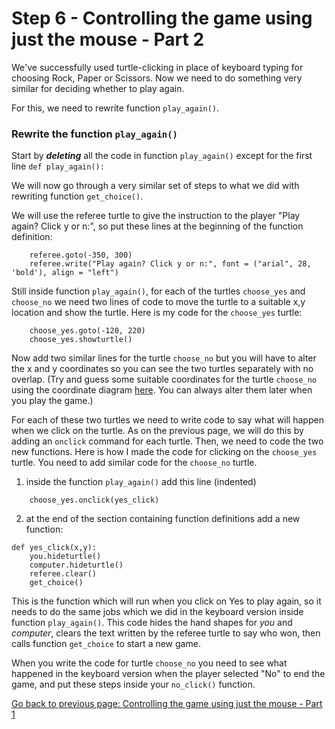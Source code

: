 # Step 6 - Controlling the game using just the mouse - Part 2

We've successfully used turtle-clicking in place of keyboard typing for choosing Rock, Paper or Scissors. Now we need to do something very similar for deciding whether to play again.

For this, we need to rewrite function ```play_again()```.

### Rewrite the function ```play_again()```

Start by _**deleting**_ all the code in function ```play_again()``` except for the first line ```def play_again():```

We will now go through a very similar set of steps to what we did with rewriting function ```get_choice()```.

We will use the referee turtle to give the instruction to the player "Play again? Click y or n:", so put these lines at the beginning of the function definition:
```
    referee.goto(-350, 300)
    referee.write("Play again? Click y or n:", font = ("arial", 28, 'bold'), align = "left")
```
Still inside function ```play_again()```, for each of the turtles ```choose_yes``` and ```choose_no``` we need two lines of code to move the turtle to a suitable x,y location and show the turtle. Here is my code for the ```choose_yes``` turtle:
```
    choose_yes.goto(-120, 220)
    choose_yes.showturtle()
```
Now add two similar lines for the turtle ```choose_no``` but you will have to alter the x and y coordinates so you can see the two turtles separately with no overlap. (Try and guess some suitable coordinates for the turtle ```choose_no``` using the coordinate diagram [here](../Step1-Make-Turtles/screen_grid.png). You can always alter them later when you play the game.)

For each of these two turtles we need to write code to say what will happen when we click on the turtle. As on the previous page, we will do this by adding an ```onclick``` command for each turtle. Then, we need to code the two new functions. Here is how I made the code for clicking on the ```choose_yes``` turtle. You need to add similar code for the ```choose_no``` turtle.
1. inside the function ```play_again()``` add this line (indented)
```
    choose_yes.onclick(yes_click)
```
2. at the end of the section containing function definitions add a new function:
```
def yes_click(x,y):
    you.hideturtle()
    computer.hideturtle()
    referee.clear()
    get_choice()
```
This is the function which will run when you click on Yes to play again, so it needs to do the same jobs which we did in the keyboard version inside function ```play_again()```. This code hides the hand shapes for *you* and *computer*, clears the text written by the referee turtle to say who won, then calls function ```get_choice``` to start a new game.

When you write the code for turtle ```choose_no``` you need to see what happened in the keyboard version when the player selected "No" to end the game, and put these steps inside your ```no_click()``` function.



[Go back to previous page: Controlling the game using just the mouse - Part 1](README.md)
